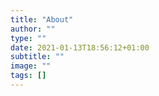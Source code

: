 ```yaml
---
title: "About"
author: ""
type: ""
date: 2021-01-13T18:56:12+01:00
subtitle: ""
image: ""
tags: []
---
```


